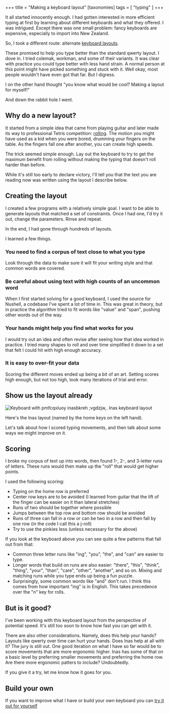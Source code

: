 +++
title = "Making a keyboard layout"
[taxonomies]
tags = [ "typing" ]
+++

It all started innocently enough. I had gotten interested in more efficient typing at first by learning about different keyboards and what they offered. I was intrigued. Except there was one small problem: fancy keyboards are expensive, especially to import into New Zealand.

So, I took a different route: alternate [keyboard layouts](https://paulguerin.medium.com/the-search-for-the-worlds-best-keyboard-layout-98d61b33b8e1).

These promised to help you type better than the standard qwerty layout. I dove in. I tried colemak, workman, and some of their variants. It was clear with practice you could type better with less hand strain. A normal person at this point might have picked something and stuck with it. Well okay, most people wouldn't have even got that far. But I digress.

I on the other hand thought "you know what would be cool? Making a layout for myself!"

And down the rabbit hole I went.

## Why do a new layout?

It started from a simple idea that came from playing guitar and later made its way to professional Tetris competition: [rolling](https://kotaku.com/nes-tetris-players-call-it-rolling-and-theyre-setting-1846767518). The motion you might have used as a kid when you were bored, drumming your fingers on the table. As the fingers fall one after another, you can create high speeds.

The trick seemed simple enough. Lay out the keyboard to try to get the maximum benefit from rolling without making the typing that doesn't roll harder than before.

While it's still too early to declare victory, I'll tell you that the text you are reading now was written using the layout I describe below.

## Creating the layout

I created a few programs with a relatively simple goal. I want to be able to generate layouts that matched a set of constraints. Once I had one, I'd try it out, change the parameters. Rinse and repeat.

In the end, I had gone through hundreds of layouts.

I learned a few things.

### You need to find a corpus of text close to what you type

Look through the data to make sure it will fit your writing style and that common words are covered.

### Be careful about using text with high counts of an uncommon word

When I first started solving for a good keyboard, I used the source for Nushell, a codebase I've spent a lot of time in. This was great in theory, but in practice the algorithm tried to fit words like "value" and "span", pushing other words out of the way.

### Your hands might help you find what works for you

I would try out an idea and often revise after seeing how that idea worked in practice. I tried many shapes to roll and over time simplified it down to a set that felt I could hit with high enough accuracy.

### It is easy to over-fit your data

Scoring the different moves ended up being a bit of an art. Setting scores high enough, but not too high, took many iterations of trial and error.

## Show us the layout already

![Keyboard with pmfcqxluoy inasbkreh ;vgdzjw,.](https://www.jntrnr.com/images/keyboard_layout.png)
Inas keyboard layout

Here's the Inas layout (named by the home keys on the left hand).

Let's talk about how I scored typing movements, and then talk about some ways we might improve on it.

## Scoring

I broke my corpus of text up into words, then found 1-, 2-, and 3-letter runs of letters. These runs would then make up the "roll" that would get higher points.

I used the following scoring:

* Typing on the home row is preferred
* Center row keys are to be avoided (I learned from guitar that the lift of the finger can be easier on it than lateral stretches)
* Runs of two should be together where possible
* Jumps between the top row and bottom row should be avoided
* Runs of three can fall in a row or can be two in a row and then fall by one row (in the code I call this a j-roll)
* Try to use the pinkies less (unless necessary for the above)

If you look at the keyboard above you can see quite a few patterns that fall out from that:

* Common three letter runs like "ing", "you", "the", and "can" are easier to type.
* Longer words that build on runs are also easier: "there", "this", "think", "thing", "your", "than", "care", "other", "another", and so on. Mixing and matching runs while you type ends up being a fun puzzle.
* Surprisingly, some common words like "and" don't run. I think this comes from how important "ing" is in English. This takes precedence over the "n" key for rolls.

## But is it good?

I've been working with this keyboard layout from the perspective of potential speed. It's still too soon to know how fast you can get with it.

There are also other considerations. Namely, does this help your hands? Layouts like qwerty over time can hurt your hands. Does Inas help at all with it? The jury is still out. One good iteration on what I have so far would be to score movements that are more ergonomic higher. Inas has some of that on a basic level by preferring smaller movements and preferring the home row. Are there more ergonomic patters to include? Undoubtedly.

If you give it a try, let me know how it goes for you.

## Build your own

If you want to improve what I have or build your own keyboard you can [try it out for yourself](https://github.com/jntrnr/create_keyboard_layouts)

